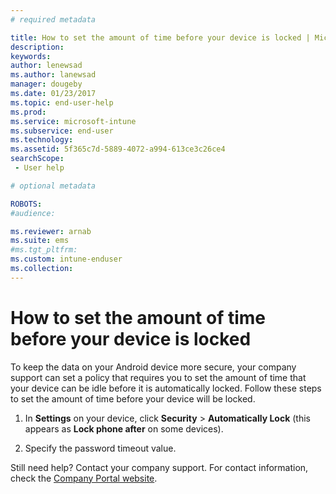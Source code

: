```yaml
---
# required metadata

title: How to set the amount of time before your device is locked | Microsoft Docs
description:
keywords:
author: lenewsad
ms.author: lanewsad
manager: dougeby
ms.date: 01/23/2017
ms.topic: end-user-help
ms.prod:
ms.service: microsoft-intune
ms.subservice: end-user
ms.technology:
ms.assetid: 5f365c7d-5889-4072-a994-613ce3c26ce4
searchScope:
 - User help

# optional metadata

ROBOTS:  
#audience:

ms.reviewer: arnab
ms.suite: ems
#ms.tgt_pltfrm:
ms.custom: intune-enduser
ms.collection: 
---
```



# How to set the amount of time before your device is locked

To keep the data on your Android device more secure, your company support can set a policy that requires you to set the amount of time that your device can be idle before it is automatically locked. Follow these steps to set the amount of time before your device will be locked.

1. In **Settings** on your device, click **Security** &gt; **Automatically Lock** (this appears as **Lock phone after** on some devices).

2. Specify the password timeout value.

Still need help? Contact your company support. For contact information, check the [Company Portal website](https://go.microsoft.com/fwlink/?linkid=2010980).
